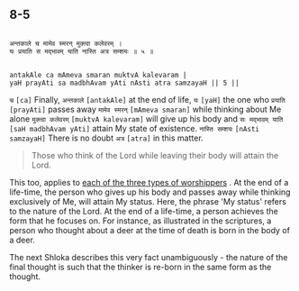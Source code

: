 ## 8-5


```shloka-sa

अन्तकाले च मामेव स्मरन् मुक्त्वा कलेवरम् ।
यः प्रयाति स मद्भावम् याति नास्ति अत्र सम्शयः ॥ ५ ॥

```
```shloka-sa-hk

antakAle ca mAmeva smaran muktvA kalevaram |
yaH prayAti sa madbhAvam yAti nAsti atra samzayaH || 5 ||

```
`च` `[ca]` Finally, `अन्तकाले` `[antakAle]` at the end of life, `यः` `[yaH]` the one who `प्रयाति` `[prayAti]` passes away `मामेव स्मरन्` `[mAmeva smaran]` while thinking about Me alone `मुक्त्वा कलेवरम्` `[muktvA kalevaram]` will give up his body and `सः मद्भावम् याति` `[saH madbhAvam yAti]` attain My state of existence. `नास्ति सम्शयः` `[nAsti samzayaH]` There is no doubt `अत्र` `[atra]` in this matter.


<a name='applnote_135'></a>
> Those who think of the Lord while leaving their body will attain the Lord.



This too, applies to 
[each of the three types of worshippers](three_types_of_worshippers)
. At the end of a life-time, the person who gives up his body and passes away while thinking exclusively of Me, will attain My status. Here, the phrase 'My status' refers to the nature of the Lord. At the end of a life-time, a person achieves the form that he focuses on. For instance, as illustrated in the scriptures, a person who thought about a deer at the time of death is born in the body of a deer.

The next Shloka describes this very fact unambiguously - the nature of the final thought is such that the thinker is re-born in the same form as the thought.


